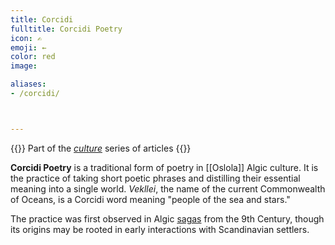 ```yaml
---
title: Corcidi
fulltitle: Corcidi Poetry
icon: ✍
emoji: ←
color: red
image:

aliases:
- /corcidi/



---
```

{{<note series>}}
 Part of the *[culture](/culture/)* series of articles
{{</note>}}

**Corcidi Poetry** is a traditional form of poetry in [[Oslola]] Algic culture. It is the practice of taking short poetic phrases and distilling their essential meaning into a single world. *Vekllei*, the name of the current Commonwealth of Oceans, is a Corcidi word meaning "people of the sea and stars."

The practice was first observed in Algic [sagas](/sagas/) from the 9th Century, though its origins may be rooted in early interactions with Scandinavian settlers.

